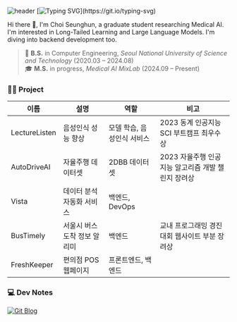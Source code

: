![header](https://capsule-render.vercel.app/api?type=waving&color=gradient&customColorList=2&height=100&fontSize=30&animation=twinkling&fontAlign=68&fontAlignY=36)
[![Typing SVG](https://readme-typing-svg.demolab.com?font=Delius&weight=700&size=30&duration=3000&pause=1000&color=123E51&width=435&lines=Hi+there!+I'm+Seunghun.)](https://git.io/typing-svg)

Hi there 👋, I'm Choi Seunghun, a graduate student researching Medical AI. I'm interested in Long-Tailed Learning and Large Language Models. I'm diving into backend development too.

> 📅 **B.S.** in Computer Engineering, *Seoul National University of Science and Technology* (2020.03 – 2024.08) <br>
> 🎓 **M.S.** in progress, *Medical AI MixLab* (2024.09 – Present)

### 👨‍💻 Project

| 이름           | 설명                             | 역할               | 비고                                             |
|----------------|----------------------------------|--------------------|--------------------------------------------------|
| LectureListen   | 음성인식 성능 향상   | 모델 학습, 음성인식 서비스       |  2023 동계 인공지능 SCI 부트캠프 최우수상                 |
| AutoDriveAI     | 자율주행 데이터셋  | 2DBB 데이터셋 | 2023 자율주행 인공지능 알고리즘 개발 챌린지 장려상 |
| Vista           | 데이터 분석 자동화 서비스  | 백엔드, DevOps       |            |
| BusTimely | 서울시 버스 도착 정보 알리미  | 백엔드             | 교내 프로그래밍 경진대회 웹사이트 부분 장려상                               |
| FreshKeeper    | 편의점 POS 웹페이지     | 프론트엔드, 백엔드       |                                                  |

### 💻 Dev Notes
[![Git Blog](https://img.shields.io/badge/Git%20Blog-blue?style=for-the-badge&logo=bitrise)](https://cshooon.github.io)
